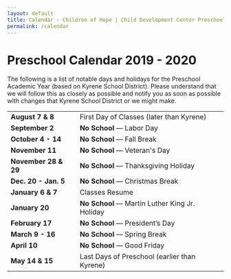 ```yaml
---
layout: default
title: Calendar - Children of Hope | Child Development Center Preschool
permalink: /calendar
---
```


Preschool Calendar 2019 - 2020
===

The following is a list of notable days and holidays for the Preschool Academic
Year (based on Kyrene School District). Please understand that we will follow this
as closely as possible and notify you as soon as possible with changes that Kyrene
School District or we might make.

<table class="ui basic events table">
  <tr>
    <td><b>August 7 & 8</b></td>
    <td>First Day of Classes (later than Kyrene)</td>
  </tr>
  <tr>
    <td><b>September 2</b></td>
    <td><b>No School</b> &mdash; Labor Day</td>
  </tr>
  <tr>
    <td><b>October 4 - 14</b></td>
    <td><b>No School</b> &mdash; Fall Break</td>
  </tr>
  <tr>
    <td><b>November 11</b></td>
    <td><b>No School</b> &mdash; Veteran's Day</td>
  </tr>
  <tr>
    <td><b>November 28 & 29</b></td>
    <td><b>No School</b> &mdash; Thanksgiving Holiday</td>
  </tr>
  <tr>
    <td><b>Dec. 20 - Jan. 5</b></td>
    <td><b>No School</b> &mdash; Christmas Break</td>
  </tr>
  <tr>
    <td><b>January 6 & 7</b></td>
    <td>Classes Resume</td>
  </tr>
  <tr>
    <td><b>January 20</b></td>
    <td><b>No School</b> &mdash; Martin Luther King Jr. Holiday</td>
  </tr>
  <tr>
    <td><b>February 17</b></td>
    <td><b>No School</b> &mdash; President’s Day</td>
  </tr>
  <tr>
    <td><b>March 9 - 16</b></td>
    <td><b>No School</b> &mdash; Spring Break</td>
  </tr>
  <tr>
    <td><b>April 10</b></td>
    <td><b>No School</b> &mdash; Good Friday</td>
  </tr>
  <tr>
    <td><b>May 14 & 15</b></td>
    <td>Last Days of Preschool (earlier than Kyrene)</td>
  </tr>
</table>

